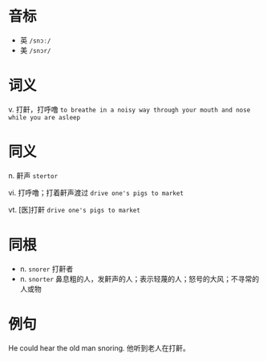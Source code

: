 # 音标

- 英 `/snɔː/`
- 美 `/snɔr/`

# 词义

v. 打鼾，打呼噜
`to breathe in a noisy way through your mouth and nose while you are asleep`

# 同义

n. 鼾声
`stertor`

vi. 打呼噜；打着鼾声渡过
`drive one's pigs to market`

vt. [医]打鼾
`drive one's pigs to market`

# 同根

- n. `snorer` 打鼾者
- n. `snorter` 鼻息粗的人，发鼾声的人；表示轻蔑的人；怒号的大风；不寻常的人或物

# 例句

He could hear the old man snoring.
他听到老人在打鼾。


